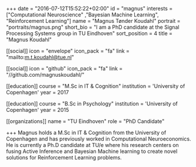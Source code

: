 +++
date = "2016-07-12T15:52:22+02:00"
id = "magnus"
interests = ["Computational Neuroscience" ,"Bayesian Machine Learning", "Reinforcement Learning"]
name = "Magnus Tønder Koudahl"
portrait = "portraits/magnus.png"
short_bio = "I am a PhD candidate at the Signal Processing Systems group in TU Eindhoven" 
sort_position = 4
title = "Magnus Koudahl"

[[social]]
    icon = "envelope"
    icon_pack = "fa"
    link = "mailto:m.t.koudahl@tue.nl"

[[social]]
    icon = "github"
    icon_pack = "fa"
    link = "//github.com/magnuskoudahl/"

[[education]]
    course = "M.Sc in IT & Cognition"
    institution = 'University of Copenhagen'
    year = 2017 


[[education]]
    course = "B.Sc in Psychology"
    institution = 'University of Copenhagen'
    year = 2015 

[[organizations]]
    name = "TU Eindhoven"
    role = "PhD Candidate"

+++
Magnus holds a M.Sc in IT & Cognition from the University of Copenhagen and has previously worked in Computational Neuroeconomics. He is currently a Ph.D candidate at TU/e where his research centers on fusing Active Inference and Bayesian Machine learning to create novel solutions for Reinforcement Learning problems.
